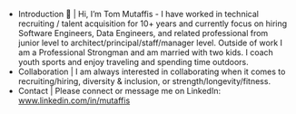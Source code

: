 - Introduction 👋  | Hi, I’m Tom Mutaffis - I have worked in technical recruiting / talent acquisition for 10+ years and currently focus on hiring Software Engineers, Data Engineers, and related professional from junior level to architect/principal/staff/manager level. Outside of work I am a Professional Strongman and am married with two kids. I coach youth sports and enjoy traveling and spending time outdoors. 
- Collaboration | I am always interested in collaborating when it comes to recruiting/hiring, diversity & inclusion, or strength/longevity/fitness.  
- Contact | Please connect or message me on LinkedIn: www.linkedin.com/in/mutaffis 
